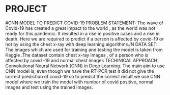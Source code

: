 # PROJECT
#CNN MODEL TO PREDICT COVID-19
PROBLEM STATEMENT:
     The wave of Covid-19 has created a great impact to the world , as the world was not ready for this pandemic. It resulted in a rise in positive cases and a rise in death. Here we are required to predict if a person is affected by covid-19 or not by using the chest x-ray with deep learning algorithms./N
DATA SET:
     The images which are used for  training and testing the model is taken from Kaggle .The  dataset contain  chest x-ray images , of a person who is affected by covid -19 and normal chest images
TECHINICAL APPROACH:
     Convolutional Neural Network (CNN) in Deep Learning.
The main aim to use CNN model is, even though we have the RT-PCR test it did not give the correct prediction of covid-19 so to predict the correct result we use CNN model where we train the model with number of covid positive, normal images and test using the trained images.


     



